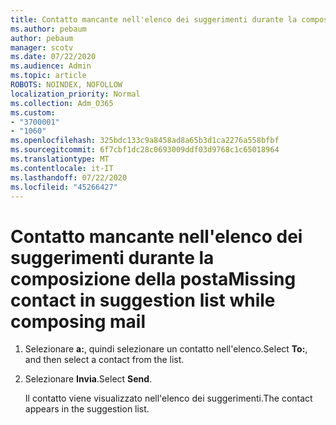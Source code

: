 ```yaml
---
title: Contatto mancante nell'elenco dei suggerimenti durante la composizione della posta
ms.author: pebaum
author: pebaum
manager: scotv
ms.date: 07/22/2020
ms.audience: Admin
ms.topic: article
ROBOTS: NOINDEX, NOFOLLOW
localization_priority: Normal
ms.collection: Adm_O365
ms.custom:
- "3700001"
- "1060"
ms.openlocfilehash: 325bdc133c9a8458ad8a65b3d1ca2276a558bfbf
ms.sourcegitcommit: 6f7cbf1dc28c0693009ddf03d9768c1c65018964
ms.translationtype: MT
ms.contentlocale: it-IT
ms.lasthandoff: 07/22/2020
ms.locfileid: "45266427"
---
```

# <a name="missing-contact-in-suggestion-list-while-composing-mail"></a><span data-ttu-id="bdb5b-102">Contatto mancante nell'elenco dei suggerimenti durante la composizione della posta</span><span class="sxs-lookup"><span data-stu-id="bdb5b-102">Missing contact in suggestion list while composing mail</span></span>

1. <span data-ttu-id="bdb5b-103">Selezionare **a:**, quindi selezionare un contatto nell'elenco.</span><span class="sxs-lookup"><span data-stu-id="bdb5b-103">Select **To:**, and then select a contact from the list.</span></span>
2. <span data-ttu-id="bdb5b-104">Selezionare **Invia**.</span><span class="sxs-lookup"><span data-stu-id="bdb5b-104">Select **Send**.</span></span>

    <span data-ttu-id="bdb5b-105">Il contatto viene visualizzato nell'elenco dei suggerimenti.</span><span class="sxs-lookup"><span data-stu-id="bdb5b-105">The contact appears in the suggestion list.</span></span>